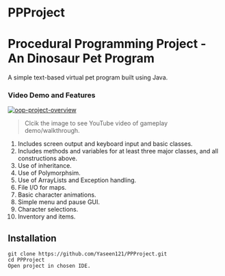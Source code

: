 # PPProject
# Procedural Programming Project - An Dinosaur Pet Program

A simple text-based virtual pet program built using Java.

### Video Demo and Features

[![oop-project-overview](http://img.youtube.com/vi/DU24WfukIw8/0.jpg)](https://www.youtube.com/watch?v=DU24WfukIw8&feature=youtu.be "Object Oriented Programming Project - 2D Adventure Game")
>Clcik the image to see YouTube video of gameplay demo/walkthrough. 

1. Includes screen output and keyboard input and basic classes.
2. Includes methods and variables for at least three major classes, and all constructions above.
3. Use of inheritance.
4. Use of Polymorphsim.
5. Use of ArrayLists and Exception handling.
6. File I/O for maps. 
7. Basic character animations.
8. Simple menu and pause GUI.
9. Character selections.
10. Inventory and items.


## Installation

```
git clone https://github.com/Yaseen121/PPProject.git
cd PPProject
Open project in chosen IDE.
```

